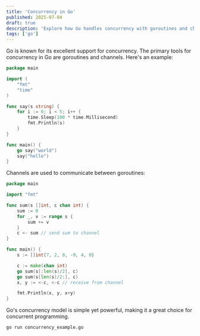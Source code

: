 ```yaml
---
title: 'Concurrency in Go'
published: 2025-07-04
draft: true
description: 'Explore how Go handles concurrency with goroutines and channels.'
tags: ['go']
---
```


Go is known for its excellent support for concurrency. The primary tools for concurrency in Go are goroutines and channels. Here's an example:

```go
package main

import (
    "fmt"
    "time"
)

func say(s string) {
    for i := 0; i < 5; i++ {
        time.Sleep(100 * time.Millisecond)
        fmt.Println(s)
    }
}

func main() {
    go say("world")
    say("hello")
}
```

Channels are used to communicate between goroutines:

```go
package main

import "fmt"

func sum(s []int, c chan int) {
    sum := 0
    for _, v := range s {
        sum += v
    }
    c <- sum // send sum to channel
}

func main() {
    s := []int{7, 2, 8, -9, 4, 0}

    c := make(chan int)
    go sum(s[:len(s)/2], c)
    go sum(s[len(s)/2:], c)
    x, y := <-c, <-c // receive from channel

    fmt.Println(x, y, x+y)
}
```

Go's concurrency model is simple yet powerful, making it a great choice for concurrent programming.

```shell title="Running Go Concurrency Example"
go run concurrency_example.go
```
